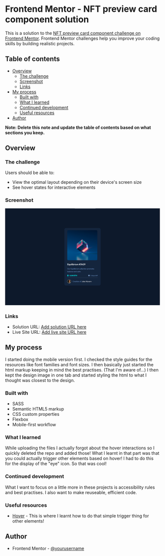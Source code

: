 # Frontend Mentor - NFT preview card component solution

This is a solution to the [NFT preview card component challenge on Frontend Mentor](https://www.frontendmentor.io/challenges/nft-preview-card-component-SbdUL_w0U). Frontend Mentor challenges help you improve your coding skills by building realistic projects. 

## Table of contents

- [Overview](#overview)
  - [The challenge](#the-challenge)
  - [Screenshot](#screenshot)
  - [Links](#links)
- [My process](#my-process)
  - [Built with](#built-with)
  - [What I learned](#what-i-learned)
  - [Continued development](#continued-development)
  - [Useful resources](#useful-resources)
- [Author](#author)

**Note: Delete this note and update the table of contents based on what sections you keep.**

## Overview

### The challenge

Users should be able to:

- View the optimal layout depending on their device's screen size
- See hover states for interactive elements

### Screenshot

![](./images/screenshot.png)

### Links

- Solution URL: [Add solution URL here](https://your-solution-url.com)
- Live Site URL: [Add live site URL here](https://jplawrence.github.io/nftpreviewcard/)

## My process

I started doing the mobile version first. I checked the style guides for the resources like font families and font sizes. I then basically just started the html markup keeping in mind the best practises. (That I'm aware of...) I then kept the design image in one tab and started styling the html to what I thought was closest to the design.

### Built with

- SASS 
- Semantic HTML5 markup
- CSS custom properties
- Flexbox
- Mobile-first workflow

### What I learned

While uploading the files I actually forgot about the hover interactions so I quickly deleted the repo and added those! What I learnt in that part was that you could actually trigger other elements based on hover! I had to do this for the display of the "eye" icon. So that was cool!

### Continued development

What I want to focus on a little more in these projects is accessibility rules and best practises. I also want to make reuseable, efficient code. 

### Useful resources

- [Hover](https://www.w3schools.com/csSref/sel_hover.asp) - This is where I learnt how to do that simple trigger thing for other elements!

## Author

- Frontend Mentor - [@yourusername](https://www.frontendmentor.io/profile/jplawrence)

